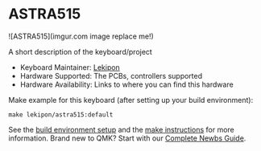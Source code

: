 # ASTRA515

![ASTRA515](imgur.com image replace me!)

A short description of the keyboard/project

* Keyboard Maintainer: [Lekipon](https://github.com/Lekipon)
* Hardware Supported: The PCBs, controllers supported
* Hardware Availability: Links to where you can find this hardware

Make example for this keyboard (after setting up your build environment):

    make lekipon/astra515:default

See the [build environment setup](https://docs.qmk.fm/#/getting_started_build_tools) and the [make instructions](https://docs.qmk.fm/#/getting_started_make_guide) for more information. Brand new to QMK? Start with our [Complete Newbs Guide](https://docs.qmk.fm/#/newbs).
